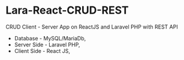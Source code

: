 # Lara-React-CRUD-REST
CRUD Client - Server  App on ReactJS and Laravel PHP with REST API

- Database - MySQL/MariaDb,
- Server Side - Laravel PHP,
- Client Side - React JS,
